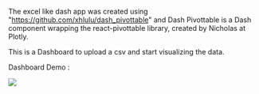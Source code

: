 The excel like dash app was created using "https://github.com/xhlulu/dash_pivottable" and Dash Pivottable 
is a Dash component wrapping the react-pivottable library, created by Nicholas at Plotly.

This is a Dashboard to upload a csv and start visualizing the data.

Dashboard Demo : 

![](v0.1/Dashboard.gif)







